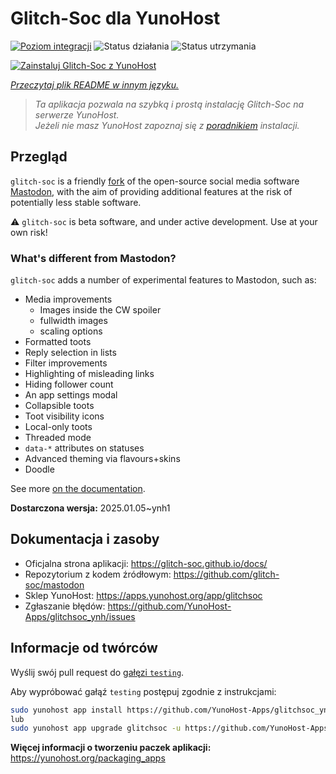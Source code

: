<!--
To README zostało automatycznie wygenerowane przez <https://github.com/YunoHost/apps/tree/master/tools/readme_generator>
Nie powinno być ono edytowane ręcznie.
-->

# Glitch-Soc dla YunoHost

[![Poziom integracji](https://apps.yunohost.org/badge/integration/glitchsoc)](https://ci-apps.yunohost.org/ci/apps/glitchsoc/)
![Status działania](https://apps.yunohost.org/badge/state/glitchsoc)
![Status utrzymania](https://apps.yunohost.org/badge/maintained/glitchsoc)

[![Zainstaluj Glitch-Soc z YunoHost](https://install-app.yunohost.org/install-with-yunohost.svg)](https://install-app.yunohost.org/?app=glitchsoc)

*[Przeczytaj plik README w innym języku.](./ALL_README.md)*

> *Ta aplikacja pozwala na szybką i prostą instalację Glitch-Soc na serwerze YunoHost.*  
> *Jeżeli nie masz YunoHost zapoznaj się z [poradnikiem](https://yunohost.org/install) instalacji.*

## Przegląd

`glitch-soc` is a friendly [fork](https://en.wikipedia.org/wiki/Fork_(software_development)) of the open-source social media software [Mastodon](https://joinmastodon.org/), with the aim of providing additional features at the risk of potentially less stable software.

⚠️ `glitch-soc` is beta software, and under active development. Use at your own risk!

###  What's different from Mastodon?

`glitch-soc` adds a number of experimental features to Mastodon, such as:

- Media improvements
  - Images inside the CW spoiler
  - fullwidth images
  - scaling options
- Formatted toots
- Reply selection in lists
- Filter improvements
- Highlighting of misleading links
- Hiding follower count
- An app settings modal
- Collapsible toots
- Toot visibility icons
- Local-only toots
- Threaded mode
- `data-*` attributes on statuses
- Advanced theming via flavours+skins
- Doodle

See more [on the documentation](https://glitch-soc.github.io/docs/).


**Dostarczona wersja:** 2025.01.05~ynh1
## Dokumentacja i zasoby

- Oficjalna strona aplikacji: <https://glitch-soc.github.io/docs/>
- Repozytorium z kodem źródłowym: <https://github.com/glitch-soc/mastodon>
- Sklep YunoHost: <https://apps.yunohost.org/app/glitchsoc>
- Zgłaszanie błędów: <https://github.com/YunoHost-Apps/glitchsoc_ynh/issues>

## Informacje od twórców

Wyślij swój pull request do [gałęzi `testing`](https://github.com/YunoHost-Apps/glitchsoc_ynh/tree/testing).

Aby wypróbować gałąź `testing` postępuj zgodnie z instrukcjami:

```bash
sudo yunohost app install https://github.com/YunoHost-Apps/glitchsoc_ynh/tree/testing --debug
lub
sudo yunohost app upgrade glitchsoc -u https://github.com/YunoHost-Apps/glitchsoc_ynh/tree/testing --debug
```

**Więcej informacji o tworzeniu paczek aplikacji:** <https://yunohost.org/packaging_apps>

